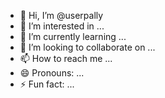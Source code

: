 - 👋 Hi, I’m @userpally
- 👀 I’m interested in ...
- 🌱 I’m currently learning ...
- 💞️ I’m looking to collaborate on ...
- 📫 How to reach me ...
- 😄 Pronouns: ...
- ⚡ Fun fact: ...

<!---
userpally/userpally is a ✨ special ✨ repository because its `README.md` (this file) appears on your GitHub profile.
You can click the Preview link to take a look at your changes.
--->
